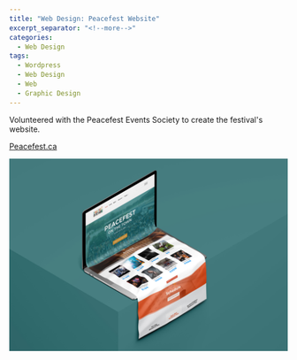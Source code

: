 ```yaml
---
title: "Web Design: Peacefest Website"
excerpt_separator: "<!--more-->"
categories:
  - Web Design
tags:
  - Wordpress
  - Web Design
  - Web
  - Graphic Design
---
```


Volunteered with the Peacefest Events Society to create the festival's website.

[Peacefest.ca](http://Peacefest.ca)

![alt text][PeacefestWebsite]



[PeacefestWebsite]: /assets/images/PeacefestWebsite.jpg


 